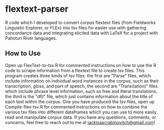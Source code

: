 # flextext-parser
R code which I developed to convert corpus flextext files (from Fieldworks Linguistic Explorer, or FLEx) into tsv files for easier use with gathering concordance data and integrating elicited data with LaTeX for a project with Pahoturi River languages.
## How to Use
Open up FlexText-to-tsv.R for commented instructions on how to use the R code to scrape information from a flextext file to create tsv files. This program creates three kinds of tsv files: the first are "Parse" files, which include information on individual word instances in the corpus, such as their transcription, gloss, and part of speech, the second are "Trans(lation)" files which include phrase level information, such as free and literal translations, the third is the "dfil" file, which just contains information about the title of each text within the corpus.
One you have produced the tsv files, open up Compile-flex-tsv.R for commented instructions on how to combine the various tsv files into different dataframes which you can use to more easily read and manipulate corpus data.
If you have any questions, comments, or concerns, feel free to reach out to me at jackisaacrabinovitch@gmail.com!
